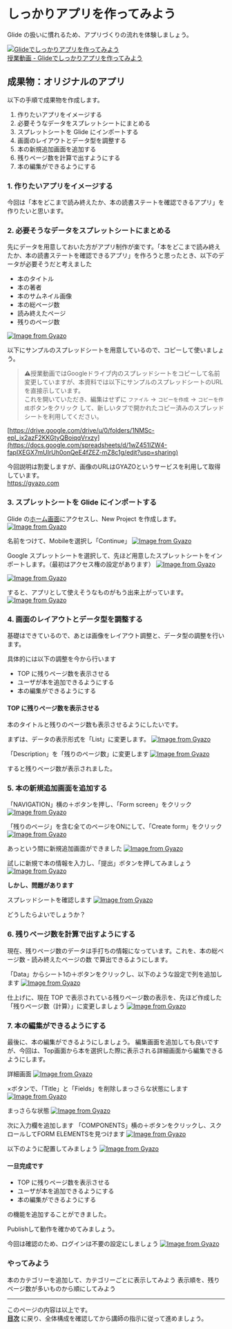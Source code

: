 # しっかりアプリを作ってみよう

Glide の扱いに慣れるため、アプリづくりの流れを体験しましょう。

[![Glideでしっかりアプリを作ってみよう](https://img.youtube.com/vi/GuEl4NOqwJY/0.jpg)](https://www.youtube.com/watch?v=GuEl4NOqwJY)  
[授業動画 - Glideでしっかりアプリを作ってみよう](https://www.youtube.com/watch?v=GuEl4NOqwJY)

## 成果物：オリジナルのアプリ

以下の手順で成果物を作成します。

1. 作りたいアプリをイメージする
2. 必要そうなデータをスプレットシートにまとめる
3. スプレットシートを Glide にインポートする
4. 画面のレイアウトとデータ型を調整する
5. 本の新規追加画面を追加する
6. 残りページ数を計算で出すようにする
7. 本の編集ができるようにする

### 1. 作りたいアプリをイメージする

今回は「本をどこまで読み終えたか、本の読書ステートを確認できるアプリ」を作りたいと思います。

### 2. 必要そうなデータをスプレットシートにまとめる

先にデータを用意しておいた方がアプリ制作が楽です。「本をどこまで読み終えたか、本の読書ステートを確認できるアプリ」を作ろうと思ったとき、以下のデータが必要そうだと考えました
- 本のタイトル
- 本の著者
- 本のサムネイル画像
- 本の総ページ数
- 読み終えたページ
- 残りのページ数

[![Image from Gyazo](https://i.gyazo.com/7978e4d23157c7ae1044f6c57413d21d.png)](https://gyazo.com/7978e4d23157c7ae1044f6c57413d21d)

以下にサンプルのスプレッドシートを用意しているので、コピーして使いましょう。  

> ⚠️授業動画ではGoogleドライブ内のスプレッドシートをコピーして名前変更していますが、本資料では以下にサンプルのスプレッドシートのURLを直接示しています。  
> これを開いていただき、編集はせずに `ファイル` → `コピーを作成` → `コピーを作成`ボタンをクリック して、新しいタブで開かれたコピー済みのスプレッドシートを利用してください。

[https://drive.google.com/drive/u/0/folders/1NMSc-epI_jx2azF2KKGtyQBoiqqVrxzy](https://docs.google.com/spreadsheets/d/1wZ451IZW4-fapIXEGX7mUIrUh0onQeE4fZEZ-mZ8c1g/edit?usp=sharing)

今回説明は割愛しますが、画像のURLはGYAZOというサービスを利用して取得しています。  
https://gyazo.com

### 3. スプレットシートを Glide にインポートする

Glide の[ホーム画面](https://go.glideapps.com/)にアクセスし、New Project を作成します。
[![Image from Gyazo](https://i.gyazo.com/d58a1dbe073615478d2eed7883d762b5.png)](https://gyazo.com/d58a1dbe073615478d2eed7883d762b5)

名前をつけて、Mobileを選択し「Continue」
[![Image from Gyazo](https://i.gyazo.com/01af5418aac730ad406a8a7c5f898dd6.png)](https://gyazo.com/01af5418aac730ad406a8a7c5f898dd6)

Google スプレットシートを選択して、先ほど用意したスプレットシートをインポートします。（最初はアクセス権の設定があります）
[![Image from Gyazo](https://i.gyazo.com/fa50a87ec3cf328318e4abc0e420676e.png)](https://gyazo.com/fa50a87ec3cf328318e4abc0e420676e)

[![Image from Gyazo](https://i.gyazo.com/2ec6850c9956451b8bfa9338f6d296de.png)](https://gyazo.com/2ec6850c9956451b8bfa9338f6d296de)

すると、アプリとして使えそうなものがもう出来上がっています。
[![Image from Gyazo](https://i.gyazo.com/59736093a67d3553109c312913a2690e.png)](https://gyazo.com/59736093a67d3553109c312913a2690e)

### 4. 画面のレイアウトとデータ型を調整する

基礎はできているので、あとは画像をレイアウト調整と、データ型の調整を行います。

具体的には以下の調整を今から行います
- TOP に残りページ数を表示させる
- ユーザが本を追加できるようにする
- 本の編集ができるようにする

#### TOP に残りページ数を表示させる

本のタイトルと残りのページ数も表示させるようにしたいです。

まずは、データの表示形式を「List」に変更します。
[![Image from Gyazo](https://i.gyazo.com/9c9f043687a3f70814de7356852739d9.png)](https://gyazo.com/9c9f043687a3f70814de7356852739d9)

「Description」を「残りのページ数」に変更します
[![Image from Gyazo](https://i.gyazo.com/a187d58cd83ea465379fd06550d86afe.png)](https://gyazo.com/a187d58cd83ea465379fd06550d86afe)

すると残りページ数が表示されました。

### 5. 本の新規追加画面を追加する

「NAVIGATION」横の＋ボタンを押し、「Form screen」をクリック
[![Image from Gyazo](https://i.gyazo.com/9e81c0faeafdd6931f862f1a6e5aa4da.png)](https://gyazo.com/9e81c0faeafdd6931f862f1a6e5aa4da)

「残りのページ」を含む全てのページをONにして、「Create form」をクリック
[![Image from Gyazo](https://i.gyazo.com/f1e20e7eddcee839ce86a1590ff7e63e.png)](https://gyazo.com/f1e20e7eddcee839ce86a1590ff7e63e)

あっという間に新規追加画面ができました
[![Image from Gyazo](https://i.gyazo.com/f94e6d11b0323880ff5157611c17f4fa.png)](https://gyazo.com/f94e6d11b0323880ff5157611c17f4fa)

試しに新規で本の情報を入力し、「提出」ボタンを押してみましょう
[![Image from Gyazo](https://i.gyazo.com/ff0014cc61a7d2dd955552a8d362a9d0.png)](https://gyazo.com/ff0014cc61a7d2dd955552a8d362a9d0)

**しかし、問題があります**

スプレッドシートを確認します
[![Image from Gyazo](https://i.gyazo.com/2f9da5a5e8ad77b1fd2fec3ae8ca9c56.png)](https://gyazo.com/2f9da5a5e8ad77b1fd2fec3ae8ca9c56)

どうしたらよいでしょうか？

### 6. 残りページ数を計算で出すようにする

現在、残りページ数のデータは手打ちの情報になっています。これを、本の総ページ数 - 読み終えたページの数 で算出できるようにします。

「Data」からシート1の＋ボタンをクリックし、以下のような設定で列を追加します
[![Image from Gyazo](https://i.gyazo.com/da2663283d1e85b786bd0216e5f536c1.png)](https://gyazo.com/da2663283d1e85b786bd0216e5f536c1)

仕上げに、現在 TOP で表示されている残りページ数の表示を、先ほど作成した「残りページ数（計算）」に変更しましょう
[![Image from Gyazo](https://i.gyazo.com/f16573195b4a2afe4abf4e8aeeb333e5.png)](https://gyazo.com/f16573195b4a2afe4abf4e8aeeb333e5)

### 7. 本の編集ができるようにする

最後に、本の編集ができるようにしましょう。
編集画面を追加しても良いですが、今回は、Top画面から本を選択した際に表示される詳細画面から編集できるようにします。

詳細画面
[![Image from Gyazo](https://i.gyazo.com/3d4dd3fa5e8e0123988c1e6fbe62d23b.png)](https://gyazo.com/3d4dd3fa5e8e0123988c1e6fbe62d23b)

×ボタンで、「Title」と「Fields」を削除しまっさらな状態にします
[![Image from Gyazo](https://i.gyazo.com/6dc1662843e11aab6593e9560ab17063.png)](https://gyazo.com/6dc1662843e11aab6593e9560ab17063)

まっさらな状態
[![Image from Gyazo](https://i.gyazo.com/9a0dda44d6c53e829e78a11bfd3bf677.png)](https://gyazo.com/9a0dda44d6c53e829e78a11bfd3bf677)

次に入力欄を追加します
「COMPONENTS」横の＋ボタンをクリックし、スクロールしてFORM ELEMENTSを見つけます
[![Image from Gyazo](https://i.gyazo.com/f83bd2ddd2dc03a048515f6de7e5c491.png)](https://gyazo.com/f83bd2ddd2dc03a048515f6de7e5c491)

以下のように配置してみましょう
[![Image from Gyazo](https://i.gyazo.com/83ab3fd9b8f011fc567ea20842a1b886.png)](https://gyazo.com/83ab3fd9b8f011fc567ea20842a1b886)

#### 一旦完成です

- TOP に残りページ数を表示させる
- ユーザが本を追加できるようにする
- 本の編集ができるようにする

の機能を追加することができました。

Publishして動作を確かめてみましょう。

今回は確認のため、ログインは不要の設定にしましょう
[![Image from Gyazo](https://i.gyazo.com/028f968b30cb366207fa4f891a010749.png)](https://gyazo.com/028f968b30cb366207fa4f891a010749)

### やってみよう

本のカテゴリーを追加して、カテゴリーごとに表示してみよう
表示順を、残りページ数が多いものから順にしてみよう

---

このページの内容は以上です。  
**[目次](./README.md)** に戻り、全体構成を確認してから講師の指示に従って進めましょう。
